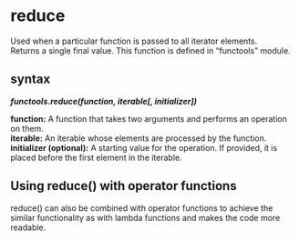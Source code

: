# reduce
Used when a particular function is passed to all iterator elements.<br>
Returns a single final value.
This function is defined in “functools” module.

## syntax

***functools.reduce(function, iterable[, initializer])***<br>

**function:** A function that takes two arguments and performs an operation on them.<br>
**iterable:** An iterable whose elements are processed by the function.<br>
**initializer (optional):** A starting value for the operation. If provided, it is placed before the first element in the iterable.

## Using reduce() with operator functions
reduce() can also be combined with operator functions to achieve the similar functionality as with lambda functions and makes the code more readable.
